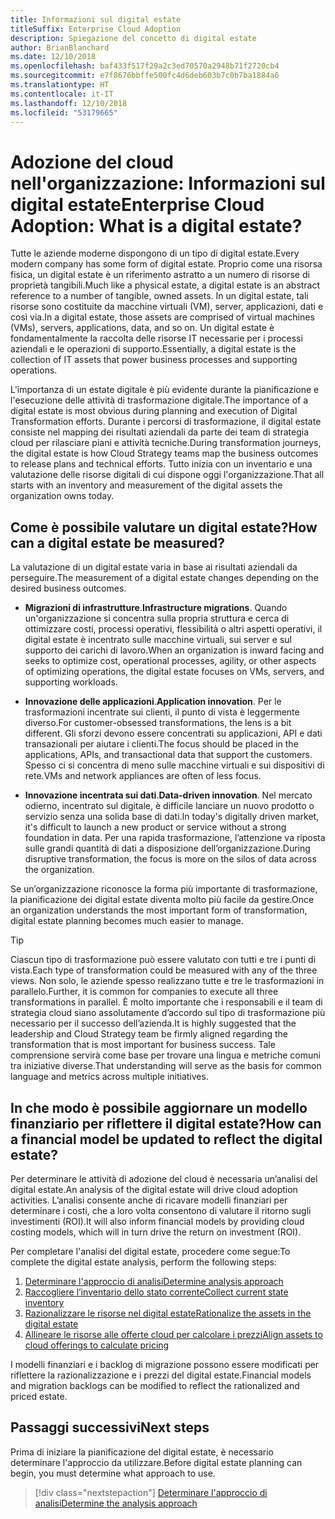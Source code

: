 ```yaml
---
title: Informazioni sul digital estate
titleSuffix: Enterprise Cloud Adoption
description: Spiegazione del concetto di digital estate
author: BrianBlanchard
ms.date: 12/10/2018
ms.openlocfilehash: baf433f517f29a2c3ed70570a2948b71f2720cb4
ms.sourcegitcommit: e7f8676bbffe500fc4d6deb603b7c0b7ba1884a6
ms.translationtype: HT
ms.contentlocale: it-IT
ms.lasthandoff: 12/10/2018
ms.locfileid: "53179665"
---
```

# <a name="enterprise-cloud-adoption-what-is-a-digital-estate"></a><span data-ttu-id="cee0a-103">Adozione del cloud nell'organizzazione: Informazioni sul digital estate</span><span class="sxs-lookup"><span data-stu-id="cee0a-103">Enterprise Cloud Adoption: What is a digital estate?</span></span>

<span data-ttu-id="cee0a-104">Tutte le aziende moderne dispongono di un tipo di digital estate.</span><span class="sxs-lookup"><span data-stu-id="cee0a-104">Every modern company has some form of digital estate.</span></span> <span data-ttu-id="cee0a-105">Proprio come una risorsa fisica, un digital estate è un riferimento astratto a un numero di risorse di proprietà tangibili.</span><span class="sxs-lookup"><span data-stu-id="cee0a-105">Much like a physical estate, a digital estate is an abstract reference to a number of tangible, owned assets.</span></span> <span data-ttu-id="cee0a-106">In un digital estate, tali risorse sono costituite da macchine virtuali (VM), server, applicazioni, dati e così via.</span><span class="sxs-lookup"><span data-stu-id="cee0a-106">In a digital estate, those assets are comprised of virtual machines (VMs), servers, applications, data, and so on.</span></span> <span data-ttu-id="cee0a-107">Un digital estate è fondamentalmente la raccolta delle risorse IT necessarie per i processi aziendali e le operazioni di supporto.</span><span class="sxs-lookup"><span data-stu-id="cee0a-107">Essentially, a digital estate is the collection of IT assets that power business processes and supporting operations.</span></span>

<span data-ttu-id="cee0a-108">L'importanza di un estate digitale è più evidente durante la pianificazione e l'esecuzione delle attività di trasformazione digitale.</span><span class="sxs-lookup"><span data-stu-id="cee0a-108">The importance of a digital estate is most obvious during planning and execution of Digital Transformation efforts.</span></span> <span data-ttu-id="cee0a-109">Durante i percorsi di trasformazione, il digital estate consiste nel mapping dei risultati aziendali da parte dei team di strategia cloud per rilasciare piani e attività tecniche.</span><span class="sxs-lookup"><span data-stu-id="cee0a-109">During transformation journeys, the digital estate is how Cloud Strategy teams map the business outcomes to release plans and technical efforts.</span></span> <span data-ttu-id="cee0a-110">Tutto inizia con un inventario e una valutazione delle risorse digitali di cui dispone oggi l'organizzazione.</span><span class="sxs-lookup"><span data-stu-id="cee0a-110">That all starts with an inventory and measurement of the digital assets the organization owns today.</span></span>

## <a name="how-can-a-digital-estate-be-measured"></a><span data-ttu-id="cee0a-111">Come è possibile valutare un digital estate?</span><span class="sxs-lookup"><span data-stu-id="cee0a-111">How can a digital estate be measured?</span></span>

<span data-ttu-id="cee0a-112">La valutazione di un digital estate varia in base ai risultati aziendali da perseguire.</span><span class="sxs-lookup"><span data-stu-id="cee0a-112">The measurement of a digital estate changes depending on the desired business outcomes.</span></span>

- <span data-ttu-id="cee0a-113">**Migrazioni di infrastrutture**.</span><span class="sxs-lookup"><span data-stu-id="cee0a-113">**Infrastructure migrations**.</span></span> <span data-ttu-id="cee0a-114">Quando un'organizzazione si concentra sulla propria struttura e cerca di ottimizzare costi, processi operativi, flessibilità o altri aspetti operativi, il digital estate è incentrato sulle macchine virtuali, sui server e sul supporto dei carichi di lavoro.</span><span class="sxs-lookup"><span data-stu-id="cee0a-114">When an organization is inward facing and seeks to optimize cost, operational processes, agility, or other aspects of optimizing operations, the digital estate focuses on VMs, servers, and supporting workloads.</span></span>

- <span data-ttu-id="cee0a-115">**Innovazione delle applicazioni**.</span><span class="sxs-lookup"><span data-stu-id="cee0a-115">**Application innovation**.</span></span> <span data-ttu-id="cee0a-116">Per le trasformazioni incentrate sui clienti, il punto di vista è leggermente diverso.</span><span class="sxs-lookup"><span data-stu-id="cee0a-116">For customer-obsessed transformations, the lens is a bit different.</span></span> <span data-ttu-id="cee0a-117">Gli sforzi devono essere concentrati su applicazioni, API e dati transazionali per aiutare i clienti.</span><span class="sxs-lookup"><span data-stu-id="cee0a-117">The focus should be placed in the applications, APIs, and transactional data that support the customers.</span></span> <span data-ttu-id="cee0a-118">Spesso ci si concentra di meno sulle macchine virtuali e sui dispositivi di rete.</span><span class="sxs-lookup"><span data-stu-id="cee0a-118">VMs and network appliances are often of less focus.</span></span>

- <span data-ttu-id="cee0a-119">**Innovazione incentrata sui dati**.</span><span class="sxs-lookup"><span data-stu-id="cee0a-119">**Data-driven innovation**.</span></span> <span data-ttu-id="cee0a-120">Nel mercato odierno, incentrato sul digitale, è difficile lanciare un nuovo prodotto o servizio senza una solida base di dati.</span><span class="sxs-lookup"><span data-stu-id="cee0a-120">In today's digitally driven market, it's difficult to launch a new product or service without a strong foundation in data.</span></span> <span data-ttu-id="cee0a-121">Per una rapida trasformazione, l’attenzione va riposta sulle grandi quantità di dati a disposizione dell’organizzazione.</span><span class="sxs-lookup"><span data-stu-id="cee0a-121">During disruptive transformation, the focus is more on the silos of data across the organization.</span></span>

<span data-ttu-id="cee0a-122">Se un’organizzazione riconosce la forma più importante di trasformazione, la pianificazione dei digital estate diventa molto più facile da gestire.</span><span class="sxs-lookup"><span data-stu-id="cee0a-122">Once an organization understands the most important form of transformation, digital estate planning becomes much easier to manage.</span></span>

> [!TIP]
> <span data-ttu-id="cee0a-123">Ciascun tipo di trasformazione può essere valutato con tutti e tre i punti di vista.</span><span class="sxs-lookup"><span data-stu-id="cee0a-123">Each type of transformation could be measured with any of the three views.</span></span> <span data-ttu-id="cee0a-124">Non solo, le aziende spesso realizzano tutte e tre le trasformazioni in parallelo.</span><span class="sxs-lookup"><span data-stu-id="cee0a-124">Further, it is common for companies to execute all three transformations in parallel.</span></span> <span data-ttu-id="cee0a-125">È molto importante che i responsabili e il team di strategia cloud siano assolutamente d’accordo sul tipo di trasformazione più necessario per il successo dell’azienda.</span><span class="sxs-lookup"><span data-stu-id="cee0a-125">It is highly suggested that the leadership and Cloud Strategy team be firmly aligned regarding the transformation that is most important for business success.</span></span> <span data-ttu-id="cee0a-126">Tale comprensione servirà come base per trovare una lingua e metriche comuni tra iniziative diverse.</span><span class="sxs-lookup"><span data-stu-id="cee0a-126">That understanding will serve as the basis for common language and metrics across multiple initiatives.</span></span>

## <a name="how-can-a-financial-model-be-updated-to-reflect-the-digital-estate"></a><span data-ttu-id="cee0a-127">In che modo è possibile aggiornare un modello finanziario per riflettere il digital estate?</span><span class="sxs-lookup"><span data-stu-id="cee0a-127">How can a financial model be updated to reflect the digital estate?</span></span>

<span data-ttu-id="cee0a-128">Per determinare le attività di adozione del cloud è necessaria un’analisi del digital estate.</span><span class="sxs-lookup"><span data-stu-id="cee0a-128">An analysis of the digital estate will drive cloud adoption activities.</span></span> <span data-ttu-id="cee0a-129">L’analisi consente anche di ricavare modelli finanziari per determinare i costi, che a loro volta consentono di valutare il ritorno sugli investimenti (ROI).</span><span class="sxs-lookup"><span data-stu-id="cee0a-129">It will also inform financial models by providing cloud costing models, which will in turn drive the return on investment (ROI).</span></span>

<span data-ttu-id="cee0a-130">Per completare l'analisi del digital estate, procedere come segue:</span><span class="sxs-lookup"><span data-stu-id="cee0a-130">To complete the digital estate analysis, perform the following steps:</span></span>

1. [<span data-ttu-id="cee0a-131">Determinare l'approccio di analisi</span><span class="sxs-lookup"><span data-stu-id="cee0a-131">Determine analysis approach</span></span>](approach.md)
1. [<span data-ttu-id="cee0a-132">Raccogliere l’inventario dello stato corrente</span><span class="sxs-lookup"><span data-stu-id="cee0a-132">Collect current state inventory</span></span>](inventory.md)
1. [<span data-ttu-id="cee0a-133">Razionalizzare le risorse nel digital estate</span><span class="sxs-lookup"><span data-stu-id="cee0a-133">Rationalize the assets in the digital estate</span></span>](rationalize.md)
1. [<span data-ttu-id="cee0a-134">Allineare le risorse alle offerte cloud per calcolare i prezzi</span><span class="sxs-lookup"><span data-stu-id="cee0a-134">Align assets to cloud offerings to calculate pricing</span></span>](calculate.md)

<span data-ttu-id="cee0a-135">I modelli finanziari e i backlog di migrazione possono essere modificati per riflettere la razionalizzazione e i prezzi del digital estate.</span><span class="sxs-lookup"><span data-stu-id="cee0a-135">Financial models and migration backlogs can be modified to reflect the rationalized and priced estate.</span></span>

## <a name="next-steps"></a><span data-ttu-id="cee0a-136">Passaggi successivi</span><span class="sxs-lookup"><span data-stu-id="cee0a-136">Next steps</span></span>

<span data-ttu-id="cee0a-137">Prima di iniziare la pianificazione del digital estate, è necessario determinare l'approccio da utilizzare.</span><span class="sxs-lookup"><span data-stu-id="cee0a-137">Before digital estate planning can begin, you must determine what approach to use.</span></span>

> [!div class="nextstepaction"]
> [<span data-ttu-id="cee0a-138">Determinare l'approccio di analisi</span><span class="sxs-lookup"><span data-stu-id="cee0a-138">Determine the analysis approach</span></span>](approach.md)